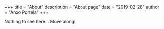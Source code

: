 +++
title = "About"
description = "About page"
date = "2019-02-28"
author = "Anxo Portela"
+++

Nothing to see here... Move along!